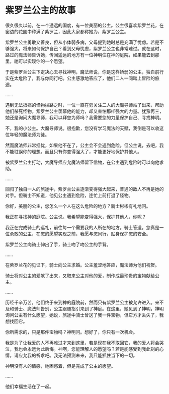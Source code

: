 # 紫罗兰公主的故事

很久很久以前，在一个遥远的国度，有一位美丽的公主。公主很喜欢紫罗兰花，在窗边的花圃中种满了紫罗兰，因此大家都称她为，紫罗兰公主。

紫罗兰公主勇敢又善良，但从小体弱多病，父母提到她时总是充满了忧虑。若是不够强大，将来如何保护自己？看到父母忧虑，紫罗兰公主也非常难过。就在这时，路过的魔法师告诉她，传闻遥远的地方有一位神明住在神的庭院，如果能去到那里，祂可以实现你的一个愿望。

于是紫罗兰公主下定决心去寻找神明，魔法师说，你是这样娇弱的公主，独自前行实在太危险了，我与你同行吧。公主感激地答应了，他们二人一同踏上冒险的旅途。

……

遇到无法抵挡的怪物拦路之时，一位一直在旁关注二人的大魔导师站了出来，帮助他们杀死怪物。紫罗兰公主羡慕他的能力，却又害怕那样强大的力量。犹豫再三，她还是询问大魔导师，我可以拜您为师吗？我需要您的力量保护自己、寻找神明。

不，我的小公主。大魔导师说。很抱歉，您没有学习魔法的天赋，我倒是可以收这位年轻的魔法师为徒。

然而魔法师非常担忧，如果他不在了，公主会不会遇到危险。但公主说，去吧，我不能耽误你的理想。而且只有你变得强大了，才能更好地保护其他人。

被紫罗兰公主打动，大魔导师应允魔法师留下信物，在公主遇到危险时可以向他求助。

……

回归了独自一人的旅途中，紫罗兰公主逐渐变得强大起来，普通的敌人不再是她的对手。但骑士不知道，他见公主遇到危险，连忙上前打退了怪物。

你好，美丽的公主，您怎么一个人在这么危险的地方？骑士彬彬有礼地问。

我正在寻找神的庭院。公主说。我希望能变得强大，保护其他人，你呢？

我正在完成骑士的巡礼，前往每一个需要我的人所在的地方。骑士答道。您真是一位勇敢的公主，在您的愿望实现之前，我愿与您同行，贴身保护您的安全。

紫罗兰公主向骑士伸出了手，骑士吻了吻公主的手背。

……

在紫罗兰花的见证下，骑士向公主求婚。公主羞涩地答应，魔法师为他们祝贺。

骑士将对公主的爱献了出来，又取来公主对他的爱，制作成最珍贵的宝物献给公主。

……

历经千辛万苦，他们终于来到神的庭院前，然而只有紫罗兰公主被允许进入。来不及和骑士、魔法师告别，公主跟随指引来到了神庭。在这里，她见到了神明，神明询问公主有什么愿望，她说，旅途中骑士曾送了我一件宝物，但它方才丢失了，我想找回它。

你所需求的，只是那件宝物吗？神明问。想好了，你只有一次机会。

我是为了让我爱的人不再难过才来到这里，若是现在我不取回它，我的爱人将会哭泣，我也会永远为此后悔。神啊，您能理解人的愿望吗？若是能感受到我此刻的心情，请应允我的祈求吧。我无法预测未来，我只能抓住当下的一切。

神明没有人的情感，祂困惑着，但是完成了公主的愿望。

……

他们幸福生活在了一起。
